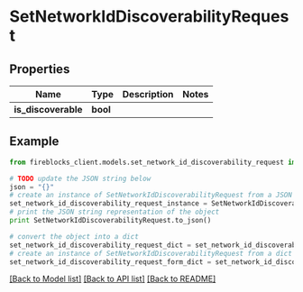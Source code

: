 # SetNetworkIdDiscoverabilityRequest


## Properties

Name | Type | Description | Notes
------------ | ------------- | ------------- | -------------
**is_discoverable** | **bool** |  | 

## Example

```python
from fireblocks_client.models.set_network_id_discoverability_request import SetNetworkIdDiscoverabilityRequest

# TODO update the JSON string below
json = "{}"
# create an instance of SetNetworkIdDiscoverabilityRequest from a JSON string
set_network_id_discoverability_request_instance = SetNetworkIdDiscoverabilityRequest.from_json(json)
# print the JSON string representation of the object
print SetNetworkIdDiscoverabilityRequest.to_json()

# convert the object into a dict
set_network_id_discoverability_request_dict = set_network_id_discoverability_request_instance.to_dict()
# create an instance of SetNetworkIdDiscoverabilityRequest from a dict
set_network_id_discoverability_request_form_dict = set_network_id_discoverability_request.from_dict(set_network_id_discoverability_request_dict)
```
[[Back to Model list]](../README.md#documentation-for-models) [[Back to API list]](../README.md#documentation-for-api-endpoints) [[Back to README]](../README.md)


